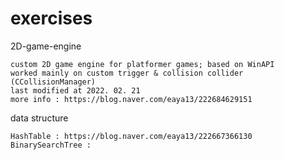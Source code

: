 # exercises

2D-game-engine

    custom 2D game engine for platformer games; based on WinAPI
    worked mainly on custom trigger & collision collider (CCollisionManager)
    last modified at 2022. 02. 21
    more info : https://blog.naver.com/eaya13/222684629151


data structure

    HashTable : https://blog.naver.com/eaya13/222667366130
    BinarySearchTree :
